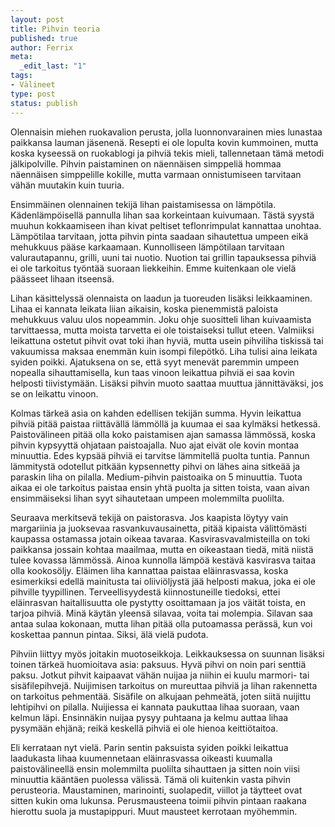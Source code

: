 ```yaml
--- 
layout: post
title: Pihvin teoria
published: true
author: Ferrix
meta: 
  _edit_last: "1"
tags: 
- Välineet
type: post
status: publish
---
```

Olennaisin miehen ruokavalion perusta, jolla luonnonvarainen mies
lunastaa paikkansa lauman jäsenenä. Resepti ei ole lopulta kovin
kummoinen, mutta koska kyseessä on ruokablogi ja pihviä tekis mieli,
tallennetaan tämä metodi jälkipolville. Pihvin paistaminen on
näennäisen simppeliä hommaa näennäisen simppelille kokille, mutta
varmaan onnistumiseen tarvitaan vähän muutakin kuin tuuria.

Ensimmäinen olennainen tekijä lihan paistamisessa on lämpötila.
Kädenlämpöisellä pannulla lihan saa korkeintaan kuivumaan. Tästä
syystä muuhun kokkaamiseen ihan kivat peltiset teflonrimpulat
kannattaa unohtaa. Lämpötilaa tarvitaan, jotta pihvin pinta saadaan
sihautettua umpeen eikä mehukkuus pääse karkaamaan. Kunnolliseen
lämpötilaan tarvitaan valurautapannu, grilli, uuni tai nuotio. Nuotion
tai grillin tapauksessa pihviä ei ole tarkoitus työntää suoraan
liekkeihin. Emme kuitenkaan ole vielä päässeet lihaan itseensä.

Lihan käsittelyssä olennaista on laadun ja tuoreuden lisäksi
leikkaaminen.  Lihaa ei kannata leikata liian aikaisin, koska
pienemmistä paloista mehukkuus valuu ulos nopeammin. Joku ohje
suositteli lihan kuivaamista tarvittaessa, mutta moista tarvetta ei
ole toistaiseksi tullut eteen. Valmiiksi leikattuna ostetut pihvit
ovat toki ihan hyviä, mutta usein pihviliha tiskissä tai vakuumissa
maksaa enemmän kuin isompi filepötkö. Liha tulisi aina leikata syiden
poikki. Ajatuksena on se, että syyt menevät paremmin umpeen nopealla
sihauttamisella, kun taas vinoon leikattua pihviä ei saa kovin
helposti tiivistymään. Lisäksi pihvin muoto saattaa muuttua
jännittäväksi, jos se on leikattu vinoon.

Kolmas tärkeä asia on kahden edellisen tekijän summa. Hyvin leikattua
pihviä pitää paistaa riittävällä lämmöllä ja kuumaa ei saa kylmäksi
hetkessä.  Paistovälineen pitää olla koko paistamisen ajan samassa
lämmössä, koska pihvin kypsyyttä ohjataan paistoajalla. Nuo ajat eivät
ole kovin montaa minuuttia.  Edes kypsää pihviä ei tarvitse lämmitellä
puolta tuntia. Pannun lämmitystä odotellut pitkään kypsennetty pihvi
on lähes aina sitkeää ja paraskin liha on pilalla. Medium-pihvin
paistoaika on 5 minuuttia. Tuota aikaa ei ole tarkoitus paistaa ensin
yhtä puolta ja sitten toista, vaan aivan ensimmäiseksi lihan syyt
sihautetaan umpeen molemmilta puolilta.

Seuraava merkitsevä tekijä on paistorasva. Jos kaapista löytyy vain
margariinia ja juoksevaa rasvankuvausainetta, pitää kipaista
välittömästi kaupassa ostamassa jotain oikeaa tavaraa.
Kasvirasvavalmisteilla on toki paikkansa jossain kohtaa maailmaa,
mutta en oikeastaan tiedä, mitä niistä tulee kovassa lämmössä. Ainoa
kunnolla lämpöä kestävä kasvirasva taitaa olla kookosöljy. Eläimen
liha kannattaa paistaa eläinrasvassa, koska esimerkiksi edellä
mainitusta tai oliiviöljystä jää helposti makua, joka ei ole pihville
tyypillinen. Terveellisyydestä kiinnostuneille tiedoksi, ettei
eläinrasvan haitallisuutta ole pystytty osoittamaan ja jos väität
toista, en tarjoa pihviä. Minä käytän yleensä silavaa, voita tai
molempia. Silavan saa antaa sulaa kokonaan, mutta lihan pitää olla
putoamassa perässä, kun voi koskettaa pannun pintaa. Siksi, älä vielä
pudota.

Pihviin liittyy myös joitakin muotoseikkoja. Leikkauksessa on suunnan
lisäksi toinen tärkeä huomioitava asia: paksuus. Hyvä pihvi on noin
pari senttiä paksu. Jotkut pihvit kaipaavat vähän nuijaa ja niihin ei
kuulu marmori- tai sisäfilepihvejä. Nuijimisen tarkoitus on mureuttaa
pihviä ja lihan rakennetta on tarkoitus pehmentää. Sisäfile on
alkujaan pehmeätä, joten siitä nuijittu lehtipihvi on pilalla.
Nuijiessa ei kannata paukuttaa lihaa suoraan, vaan kelmun läpi.
Ensinnäkin nuijaa pysyy puhtaana ja kelmu auttaa lihaa pysymään
ehjänä; reikä keskellä pihviä ei ole hienoa keittiötaitoa.

Eli kerrataan nyt vielä. Parin sentin paksuista syiden poikki
leikattua laadukasta lihaa kuumennetaan eläinrasvassa oikeasti
kuumalla paistovälineellä ensin molemmilta puolilta sihauttaen ja
sitten noin viisi minuuttia kääntäen puolessa välissä. Tämä oli
kuitenkin vasta pihvin perusteoria. Maustaminen, marinointi,
suolapedit, viillot ja täytteet ovat sitten kukin oma lukunsa.
Perusmausteena toimii pihvin pintaan raakana hierottu suola ja
mustapippuri. Muut mausteet kerrotaan myöhemmin.
